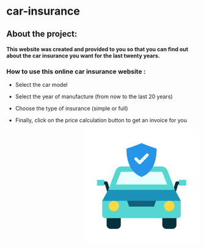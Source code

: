 # car-insurance

## About the project:
  
#### This website was created and provided to you so that you can find out about the car insurance you want for the last twenty years.

### How to use this online car insurance website :

- Select the car model

- Select the year of manufacture (from now to the last 20 years)

- Choose the type of insurance (simple or full)

- Finally, click on the price calculation button to get an invoice for you

<img align="right" width="300px" src="img/car-insurance_2237699.png"> 